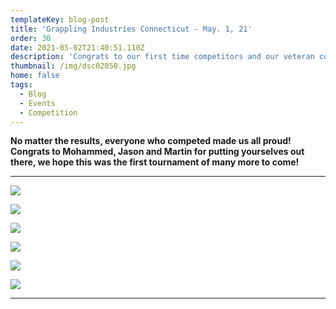 ```yaml
---
templateKey: blog-post
title: 'Grappling Industries Connecticut - May. 1, 21'
order: 30
date: 2021-05-02T21:40:51.110Z
description: 'Congrats to our first time competitors and our veteran competitors! '
thumbnail: /img/dsc02050.jpg
home: false
tags:
  - Blog
  - Events
  - Competition
---
```

**No matter the results, everyone who competed made us all proud! Congrats to Mohammed, Jason and Martin for putting yourselves out there, we hope this was the first tournament of many more to come!**

- - -

![](/img/dsc01966.jpg)

![](/img/dsc01982.jpg)

![](/img/dsc01896.jpg)

![](/img/dsc02003.jpg)

![](/img/dsc01768.jpg)

![](/img/dsc01817.jpg)

- - -
